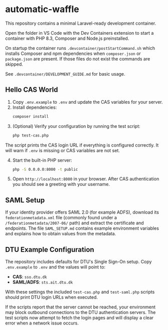 # automatic-waffle

This repository contains a minimal Laravel-ready development container.

Open the folder in VS Code with the Dev Containers extension to start
a container with PHP 8.3, Composer and Node.js preinstalled.

On startup the container runs `.devcontainer/postStartCommand.sh` which installs
Composer and npm dependencies when `composer.json` or `package.json` are
present. If those files do not exist the commands are skipped.

See `.devcontainer/DEVELOPMENT_GUIDE.md` for basic usage.

## Hello CAS World

1. Copy `.env.example` to `.env` and update the CAS variables for your server.
2. Install dependencies:
   ```bash
   composer install
   ```
3. (Optional) Verify your configuration by running the test script:
   ```bash
   php test-cas.php
   ```
The script prints the CAS login URL if everything is configured correctly. It
   will warn if `.env` is missing or CAS variables are not set.

4. Start the built-in PHP server:
   ```bash
   php -S 0.0.0.0:8000 -t public
   ```
5. Open `http://localhost:8000` in your browser. After CAS authentication you
   should see a greeting with your username.

## SAML Setup

If your identity provider offers SAML 2.0 (for example ADFS), download its
`federationmetadata.xml` file (commonly found under a
`/federationmetadata/2007-06/` path) and extract the certificate and
endpoints. The file `SAML_SETUP.md` contains example environment variables and
explains how to obtain values from the metadata.

## DTU Example Configuration

The repository includes defaults for DTU's Single Sign-On setup. Copy `.env.example` to `.env`
and the values will point to:

- **CAS**: `sso.dtu.dk`
- **SAML/ADFS**: `sts.ait.dtu.dk`

With these settings the included `test-cas.php` and `test-saml.php` scripts
should print DTU login URLs when executed.

If the scripts report that the server cannot be reached, your environment may
block outbound connections to the DTU authentication servers. The test scripts
now attempt to fetch the login pages and will display a clear error when a
network issue occurs.
